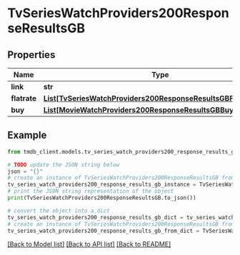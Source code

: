 # TvSeriesWatchProviders200ResponseResultsGB


## Properties

Name | Type | Description | Notes
------------ | ------------- | ------------- | -------------
**link** | **str** |  | [optional] 
**flatrate** | [**List[TvSeriesWatchProviders200ResponseResultsGBFlatrateInner]**](TvSeriesWatchProviders200ResponseResultsGBFlatrateInner.md) |  | [optional] 
**buy** | [**List[MovieWatchProviders200ResponseResultsGBBuyInner]**](MovieWatchProviders200ResponseResultsGBBuyInner.md) |  | [optional] 

## Example

```python
from tmdb_client.models.tv_series_watch_providers200_response_results_gb import TvSeriesWatchProviders200ResponseResultsGB

# TODO update the JSON string below
json = "{}"
# create an instance of TvSeriesWatchProviders200ResponseResultsGB from a JSON string
tv_series_watch_providers200_response_results_gb_instance = TvSeriesWatchProviders200ResponseResultsGB.from_json(json)
# print the JSON string representation of the object
print(TvSeriesWatchProviders200ResponseResultsGB.to_json())

# convert the object into a dict
tv_series_watch_providers200_response_results_gb_dict = tv_series_watch_providers200_response_results_gb_instance.to_dict()
# create an instance of TvSeriesWatchProviders200ResponseResultsGB from a dict
tv_series_watch_providers200_response_results_gb_from_dict = TvSeriesWatchProviders200ResponseResultsGB.from_dict(tv_series_watch_providers200_response_results_gb_dict)
```
[[Back to Model list]](../README.md#documentation-for-models) [[Back to API list]](../README.md#documentation-for-api-endpoints) [[Back to README]](../README.md)


